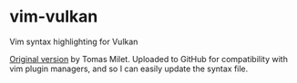 # vim-vulkan

Vim syntax highlighting for Vulkan

[Original version][001] by Tomas Milet. Uploaded to GitHub for compatibility with vim plugin managers, and so I can easily update the syntax file.

[001]: https://www.vim.org/scripts/script.php?script_id=5335
